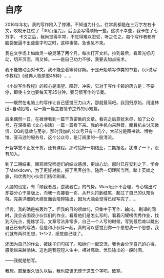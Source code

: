 # 自序



2016年年初，我的写作陷入了停滞。不知道为什么。往常我都是在三万字左右卡文，咬咬牙扛过了「30页诅咒」，后面会写得顺畅一些。这次不幸些，我卡在了七万字。 卡文之后，我尚觉得平常，不觉得难以忍受，听之任之。每个写作者都有脑袋里逼不出些些字句之时，这种事情，急也急不来。

我在文字场上如幽灵一般晃荡了两个月。每次打开文档，拉到最后，看着光标闪动，切开页面，再叉掉。——是自己功力不够，我要去加点技术。

我不能被动面对卡文，我不能坐着等待缪斯。于是开始啃写作类的书籍，《小说写作教程》《经典人物原型45种》……

《小说写作教程》的核心是渴望、障碍、冲突，它对于写作卡顿的药方是：不要停，即使卡文也要每天写25分钟，要习惯写作的节奏。

——既然在电脑上的写作让自己感觉压力山大，那就最简吧。我回归原始，用道林纸+自动铅笔，写一篇一篇主要情节之外的小短篇。

后来偶然一日，在微博看到一篇干货密集的文章。看完之后意犹未尽，加了公众号，在深夜把《文心书话》一篇一篇看下来。我的手机向来静音，而且机主讨厌微信、QQ的低效与芜杂，那时我加的公众号只有十几个，大部分是图书馆、博物馆、亚马逊的服务号，这个公众号，是订阅里的一股清流。

开智学堂不止发干货，还有课程。那时恰好一期结业，二期报名，犹豫了一下，没有加入。

到了二期结束，围观师兄师姐们的结业感想，更加心动。那时已在安利之下，学会了Markdown，为了更好对接，报了黑客创作。随后一切理所当然，踏上英雄之旅，和优秀的小伙伴们结伴刷课。

人脑的设定，有「顺我者昌，逆我者亡」的气势。Word设计不合理，专心输出时却要分心于排版上，而我一页接着一页，从开头捋到结尾，超过了自己的认知负荷。完美详细的大纲反而会阻碍输出，因为大脑会觉得已经写完了……

坦言，我的确是被轰炸了。但我的目的很单纯，只集中于写作、输出。  刷课的同时，我会去围观小伙伴们的作业，看看他们是怎么写的。看着闪耀榜优秀作业，找到闪光点，提炼学习。文章写法非常多，自己一个人写的时候，写到最后难以跳出自己已有的写法，但是和小伙伴一起，真的可以感觉到你一个思想我一个思想，我们就有两种思想，1+1&gt;2，感觉自己赚了。

  
还因为自己的作业，被妹子们勾搭了。和她们一起交流，我也会分享自己的心得，感觉越来越愉快。这也是我短短人生中，相对高效、优质输出的一段时间。

——我就是想写。



我想。直至很久很久以后，我也应该无愧于这五个字吧。致寒。



